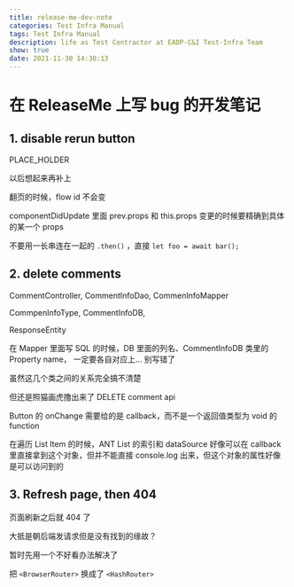 ```yaml
---
title: release-me-dev-note
categories: Test Infra Manual
tags: Test Infra Manual
description: life as Test Contractor at EADP-C&I Test-Infra Team
show: true
date: 2021-11-30 14:30:13
---
```

# 在 ReleaseMe 上写 bug 的开发笔记

## 1. disable rerun button

PLACE_HOLDER

以后想起来再补上

翻页的时候，flow id 不会变

componentDidUpdate 里面 prev.props 和 this.props 变更的时候要精确到具体的某一个 props

不要用一长串连在一起的 `.then()` ，直接 `let foo = await bar();`

## 2. delete comments

CommentController, CommentInfoDao, CommenInfoMapper

CommpenInfoType, CommentInfoDB,

ResponseEntity

在 Mapper 里面写 SQL 的时候，DB 里面的列名、CommentInfoDB 类里的 Property name， 一定要各自对应上… 别写错了

虽然这几个类之间的关系完全搞不清楚

但还是照猫画虎撸出来了 DELETE comment api

Button 的 onChange 需要给的是 callback，而不是一个返回值类型为 void 的 function

在遍历 List Item 的时候，ANT List 的索引和 dataSource 好像可以在 callback 里直接拿到这个对象，但并不能直接 console.log 出来，但这个对象的属性好像是可以访问到的

## 3. Refresh page, then 404

页面刷新之后就 404 了

大抵是朝后端发请求但是没有找到的缘故？

暂时先用一个不好看办法解决了

把 `<BrowserRouter>` 换成了 `<HashRouter>`
